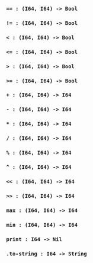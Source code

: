 <link rel="stylesheet" type="text/css" href="styles.css">

### `== : (I64, I64) -> Bool`

### `!= : (I64, I64) -> Bool`

### `< : (I64, I64) -> Bool`

### `<= : (I64, I64) -> Bool`

### `> : (I64, I64) -> Bool`

### `>= : (I64, I64) -> Bool`

### `+ : (I64, I64) -> I64`

### `- : (I64, I64) -> I64`

### `* : (I64, I64) -> I64`

### `/ : (I64, I64) -> I64`

### `% : (I64, I64) -> I64`

### `^ : (I64, I64) -> I64`

### `<< : (I64, I64) -> I64`

### `>> : (I64, I64) -> I64`

### `max : (I64, I64) -> I64`

### `min : (I64, I64) -> I64`

### `print : I64 -> Nil`

### `.to-string : I64 -> String`
